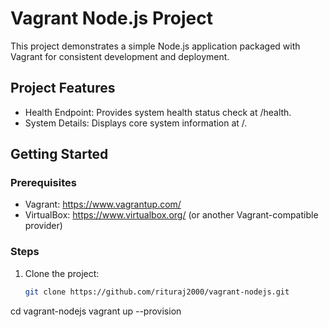 # Vagrant Node.js Project

This project demonstrates a simple Node.js application packaged with Vagrant for consistent development and deployment.

## Project Features

- Health Endpoint: Provides system health status check at /health.
- System Details: Displays core system information at /.

## Getting Started

### Prerequisites

- Vagrant: https://www.vagrantup.com/
- VirtualBox: https://www.virtualbox.org/ (or another Vagrant-compatible provider)

### Steps

1. Clone the project:

   ```bash
   git clone https://github.com/rituraj2000/vagrant-nodejs.git

cd vagrant-nodejs
vagrant up --provision
